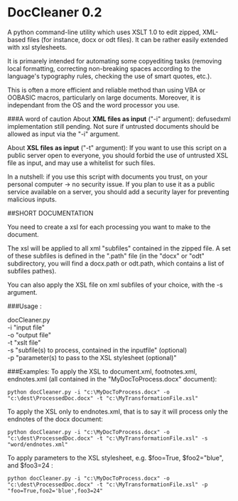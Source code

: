 DocCleaner 0.2
==========


A python command-line utility which uses XSLT 1.0 to edit zipped, XML-based files (for instance, docx or odt files). It can be rather easily extended with xsl stylesheets.

It is primarely intended for automating some copyediting tasks (removing local formatting, correcting non-breaking spaces according to the language's typography rules, checking the use of smart quotes, etc.). 

This is often a more efficient and reliable method than using VBA or OOBASIC macros, particularly on large documents.
Moreover, it is independant from the OS and the word processor you use.

###A word of caution
About **XML files as input** ("-i" argument): defusedxml implementation still pending. Not sure if untrusted documents should be allowed as input via the "-i" argument.

About **XSL files as input** ("-t" argument): If you want to use this script on a public server open to everyone, you should forbid the use of untrusted XSL file as input, and may use a whitelist for such files.

In a nutshell: if you use this script with documents you trust, on your personal computer -> no security issue. If you plan to use it as a public service available on a server, you should add a security layer for preventing malicious inputs.

##SHORT DOCUMENTATION

You need to create a xsl for each processing you want to make to the document. 

The xsl will be applied to all xml "subfiles" contained in the zipped file. A set of these subfiles is defined in the ".path" file (in the "docx" or "odt" subdirectory, you will find a docx.path or odt.path, which contains a list of subfiles pathes).

You can also apply the XSL file on xml subfiles of your choice, with the -s argument.

###Usage :

docCleaner.py  
 -i "input file"   
 -o "output file"   
 -t "xslt file"  
 -s "subfile(s) to process, contained in the inputfile" (optional)  
 -p "parameter(s) to pass to the XSL stylesheet (optional)"
 
###Examples:
 To apply the XSL to document.xml, footnotes.xml, endnotes.xml (all contained in the "MyDocToProcess.docx" document):

    python docCleaner.py -i "c:\MyDocToProcess.docx" -o "c:\dest\ProcessedDoc.docx" -t "c:\MyTransformationFile.xsl"
 
To apply the XSL only to endnotes.xml, that is to say it will process only the endnotes of the docx document:
 
    python docCleaner.py -i "c:\MyDocToProcess.docx" -o "c:\dest\ProcessedDoc.docx" -t "c:\MyTransformationFile.xsl" -s "word/endnotes.xml"
    
To apply parameters to the XSL stylesheet, e.g. $foo=True, $foo2="blue", and $foo3=24 :

    python docCleaner.py -i "c:\MyDocToProcess.docx" -o "c:\dest\ProcessedDoc.docx" -t "c:\MyTransformationFile.xsl" -p "foo=True,foo2='blue',foo3=24"
 

